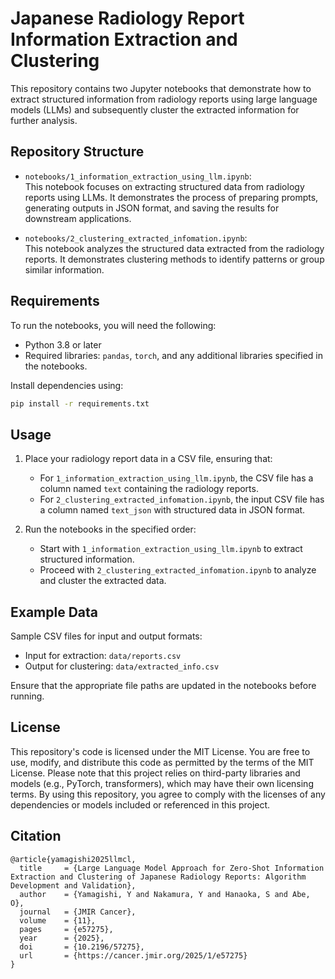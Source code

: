 # Japanese Radiology Report Information Extraction and Clustering

This repository contains two Jupyter notebooks that demonstrate how to extract structured information from radiology reports using large language models (LLMs) and subsequently cluster the extracted information for further analysis.

## Repository Structure

- `notebooks/1_information_extraction_using_llm.ipynb`:  
  This notebook focuses on extracting structured data from radiology reports using LLMs. It demonstrates the process of preparing prompts, generating outputs in JSON format, and saving the results for downstream applications.

- `notebooks/2_clustering_extracted_infomation.ipynb`:  
  This notebook analyzes the structured data extracted from the radiology reports. It demonstrates clustering methods to identify patterns or group similar information.

## Requirements

To run the notebooks, you will need the following:
- Python 3.8 or later
- Required libraries: `pandas`, `torch`, and any additional libraries specified in the notebooks.

Install dependencies using:
```bash
pip install -r requirements.txt
```

## Usage

1. Place your radiology report data in a CSV file, ensuring that:
   - For `1_information_extraction_using_llm.ipynb`, the CSV file has a column named `text` containing the radiology reports.
   - For `2_clustering_extracted_infomation.ipynb`, the input CSV file has a column named `text_json` with structured data in JSON format.

2. Run the notebooks in the specified order:
   - Start with `1_information_extraction_using_llm.ipynb` to extract structured information.
   - Proceed with `2_clustering_extracted_infomation.ipynb` to analyze and cluster the extracted data.

## Example Data

Sample CSV files for input and output formats:
- Input for extraction: `data/reports.csv`
- Output for clustering: `data/extracted_info.csv`

Ensure that the appropriate file paths are updated in the notebooks before running.

## License

This repository's code is licensed under the MIT License. You are free to use, modify, and distribute this code as permitted by the terms of the MIT License.
Please note that this project relies on third-party libraries and models (e.g., PyTorch, transformers), which may have their own licensing terms. By using this repository, you agree to comply with the licenses of any dependencies or models included or referenced in this project.

## Citation

```
@article{yamagishi2025llmcl,
  title     = {Large Language Model Approach for Zero-Shot Information Extraction and Clustering of Japanese Radiology Reports: Algorithm Development and Validation},
  author    = {Yamagishi, Y and Nakamura, Y and Hanaoka, S and Abe, O},
  journal   = {JMIR Cancer},
  volume    = {11},
  pages     = {e57275},
  year      = {2025},
  doi       = {10.2196/57275},
  url       = {https://cancer.jmir.org/2025/1/e57275}
}
```
